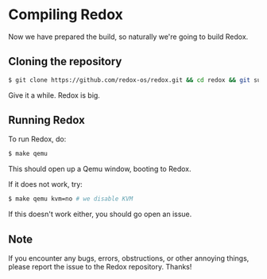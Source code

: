 Compiling Redox
===============

Now we have prepared the build, so naturally we're going to build Redox.

Cloning the repository
----------------------

```sh
$ git clone https://github.com/redox-os/redox.git && cd redox && git submodule update --init
```

Give it a while. Redox is big.

Running Redox
-------------

To run Redox, do:
```sh
$ make qemu
```

This should open up a Qemu window, booting to Redox.

If it does not work, try:

```sh
$ make qemu kvm=no # we disable KVM
```

If this doesn't work either, you should go open an issue.

Note
----

If you encounter any bugs, errors, obstructions, or other annoying things, please report the issue to the Redox repository. Thanks!
